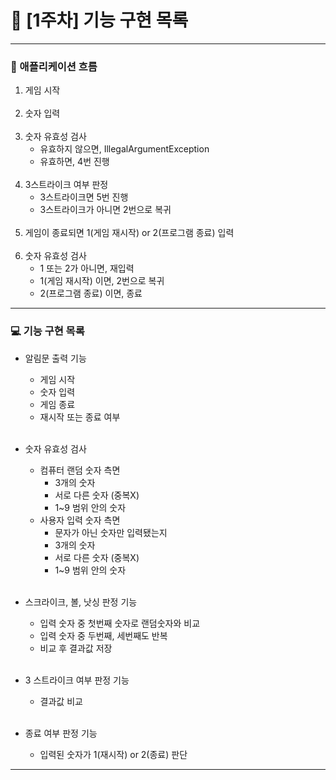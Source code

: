 # 📌 [1주차] 기능 구현 목록
* * *
### 🔁 애플리케이션 흐름
1. 게임 시작  
   <br>
2. 숫자 입력  
   <br>
3. 숫자 유효성 검사  
   * 유효하지 않으면, IllegalArgumentException  
   * 유효하면, 4번 진행  
   <br>
4. 3스트라이크 여부 판정  
   * 3스트라이크면 5번 진행  
   * 3스트라이크가 아니면 2번으로 복귀  
   <br>
5. 게임이 종료되면 1(게임 재시작) or 2(프로그램 종료) 입력  
   <br>
6. 숫자 유효성 검사  
   * 1 또는 2가 아니면, 재입력  
   * 1(게임 재시작) 이면, 2번으로 복귀  
   * 2(프로그램 종료) 이면, 종료


* * *
### 💻 기능 구현 목록 
* 알림문 출력 기능  
  * 게임 시작
  * 숫자 입력
  * 게임 종료
  * 재시작 또는 종료 여부  
  <br>
* 숫자 유효성 검사  
  * 컴퓨터 랜덤 숫자 측면  
    * 3개의 숫자
    * 서로 다른 숫자 (중복X)
    * 1~9 범위 안의 숫자
  * 사용자 입력 숫자 측면  
    * 문자가 아닌 숫자만 입력됐는지
    * 3개의 숫자
    * 서로 다른 숫자 (중복X)
    * 1~9 범위 안의 숫자  
  <br>
* 스크라이크, 볼, 낫싱 판정 기능  
  * 입력 숫자 중 첫번째 숫자로 랜덤숫자와 비교
  * 입력 숫자 중 두번째, 세번째도 반복  
  * 비교 후 결과값 저장  
  
  <br>
* 3 스트라이크 여부 판정 기능
  * 결과값 비교  
  <br>
* 종료 여부 판정 기능
  * 입력된 숫자가 1(재시작) or 2(종료) 판단

* * *
